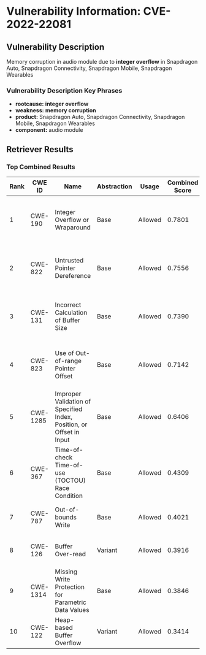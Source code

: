 # Vulnerability Information: CVE-2022-22081

## Vulnerability Description
Memory corruption in audio module due to **integer overflow** in Snapdragon Auto, Snapdragon Connectivity, Snapdragon Mobile, Snapdragon Wearables

### Vulnerability Description Key Phrases
- **rootcause:** **integer overflow**
- **weakness:** **memory corruption**
- **product:** Snapdragon Auto, Snapdragon Connectivity, Snapdragon Mobile, Snapdragon Wearables
- **component:** audio module

## Retriever Results

### Top Combined Results

| Rank | CWE ID | Name | Abstraction | Usage | Combined Score | Retrievers | Individual Scores |
|------|--------|------|-------------|-------|---------------|------------|-------------------|
| 1 | CWE-190 | Integer Overflow or Wraparound | Base | Allowed | 0.7801 | dense, sparse, graph | dense: 0.569, sparse: 0.304, graph: 0.899 |
| 2 | CWE-822 | Untrusted Pointer Dereference | Base | Allowed | 0.7556 | dense, sparse, graph | dense: 0.531, sparse: 0.294, graph: 0.900 |
| 3 | CWE-131 | Incorrect Calculation of Buffer Size | Base | Allowed | 0.7390 | dense, sparse, graph | dense: 0.535, sparse: 0.261, graph: 0.901 |
| 4 | CWE-823 | Use of Out-of-range Pointer Offset | Base | Allowed | 0.7142 | dense, sparse, graph | dense: 0.540, sparse: 0.300, graph: 0.760 |
| 5 | CWE-1285 | Improper Validation of Specified Index, Position, or Offset in Input | Base | Allowed | 0.6406 | dense, sparse, graph | dense: 0.565, sparse: 0.249, graph: 0.603 |
| 6 | CWE-367 | Time-of-check Time-of-use (TOCTOU) Race Condition | Base | Allowed | 0.4309 | sparse, graph | sparse: 0.280, graph: 0.757 |
| 7 | CWE-787 | Out-of-bounds Write | Base | Allowed | 0.4021 | dense, sparse | dense: 0.511, sparse: 0.256 |
| 8 | CWE-126 | Buffer Over-read | Variant | Allowed | 0.3916 | dense, sparse | dense: 0.532, sparse: 0.276 |
| 9 | CWE-1314 | Missing Write Protection for Parametric Data Values | Base | Allowed | 0.3846 | dense, sparse | dense: 0.519, sparse: 0.218 |
| 10 | CWE-122 | Heap-based Buffer Overflow | Variant | Allowed | 0.3414 | dense, sparse | dense: 0.507, sparse: 0.203 |

